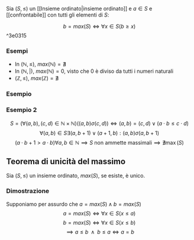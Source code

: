 Sia $(S, \leq)$ un [[Insieme ordinato|insieme ordinato]] e  $a \in S$ e [[confrontabile]] con tutti gli elementi di $S$:

$$b = max(S) \iff \forall x \in S (b\geq x)$$ ^3e0315
### Esempi
- In $(\mathbb{N}, \leq)$, $max(\mathbb{N})= \nexists$
- In $(\mathbb{N}, |)$, $max(\mathbb{N})= 0$, visto che 0 è diviso da tutti i numeri naturali
- $(\mathbb{Z}, \leq)$, $max(\mathbb{Z})= \nexists$
### Esempio
### Esempio 2
$$S = (\forall (a,b), (c,d) \in \mathbb{N} \times \mathbb{N}) ((a,b) \sigma (c,d)) \iff (a,b) = (c,d) \lor (a \cdot b \leq c \cdot d)$$
$$\forall (a,b) \in S \exists (a, b+1) \lor (a+1,b): (a,b)\sigma (a,b+1)$$
$$(a \cdot b+1 > a \cdot b) \forall a,b \in \mathbb{N} \implies S \text{ non ammette massimali} \implies \nexists \max(S)$$
## Teorema di unicità del massimo
Sia $(S, \leq)$ un insieme ordinato, $max(S)$, se esiste, è unico.
### Dimostrazione
Supponiamo per assurdo che $a=max(S) \land b=max(S)$
$$a = max(S) \iff \forall x \in S (x \leq a)$$
$$b=max(S) \iff \forall x \in S (x \leq b)$$
$$\implies a \leq b \; \; \land \; \; b \leq a \iff a = b$$
